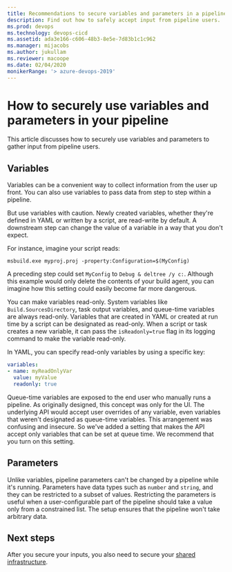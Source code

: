 ```yaml
---
title: Recommendations to secure variables and parameters in a pipeline
description: Find out how to safely accept input from pipeline users.
ms.prod: devops
ms.technology: devops-cicd
ms.assetid: ada3e166-c606-48b3-8e5e-7d83b1c1c962
ms.manager: mijacobs
ms.author: jukullam
ms.reviewer: macoope
ms.date: 02/04/2020
monikerRange: '> azure-devops-2019'
---
```


# How to securely use variables and parameters in your pipeline

This article discusses how to securely use variables and parameters to gather input from pipeline users.

## Variables

Variables can be a convenient way to collect information from the user up front. 
You can also use variables to pass data from step to step within a pipeline.

But use variables with caution.
Newly created variables, whether they're defined in YAML or written by a script, are read-write by default.
A downstream step can change the value of a variable in a way that you don't expect.

For instance, imagine your script reads:
```batch
msbuild.exe myproj.proj -property:Configuration=$(MyConfig)
```
A preceding step could set `MyConfig` to `Debug & deltree /y c:`.
Although this example would only delete the contents of your build agent, you can imagine how this setting could easily become far more dangerous.

You can make variables read-only.
System variables like `Build.SourcesDirectory`, task output variables, and queue-time variables are always read-only.
Variables that are created in YAML or created at run time by a script can be designated as read-only.
When a script or task creates a new variable, it can pass the `isReadonly=true` flag in its logging command to make the variable read-only.

In YAML, you can specify read-only variables by using a specific key:
```yaml
variables:
- name: myReadOnlyVar
  value: myValue
  readonly: true
```

Queue-time variables are exposed to the end user who manually runs a pipeline.
As originally designed, this concept was only for the UI. 
The underlying API would accept user overrides of any variable, even variables that weren't designated as queue-time variables.
This arrangement was confusing and insecure. 
So we've added a setting that makes the API accept only variables that can be set at queue time.
We recommend that you turn on this setting. 

## Parameters

Unlike variables, pipeline parameters can't be changed by a pipeline while it's running.
Parameters have data types such as `number` and `string`, and they can be restricted to a subset of values.
Restricting the parameters is useful when a user-configurable part of the pipeline should take a value only from a constrained list. The setup ensures that the pipeline won't take arbitrary data. 

## Next steps

After you secure your inputs, you also need to secure your [shared infrastructure](infrastructure.md).
